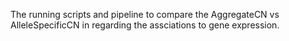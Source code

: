 The running scripts and pipeline to compare the AggregateCN vs AlleleSpecificCN in regarding the assciations to gene expression.
